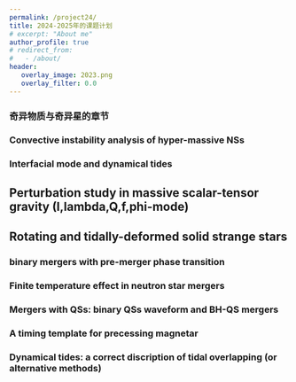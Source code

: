 ```yaml
---
permalink: /project24/
title: 2024-2025年的课题计划
# excerpt: "About me"
author_profile: true
# redirect_from: 
#   - /about/
header:
   overlay_image: 2023.png
   overlay_filter: 0.0
---
```


### 奇异物质与奇异星的章节

### Convective instability analysis of hyper-massive NSs

### Interfacial mode and dynamical tides

## Perturbation study in massive scalar-tensor gravity (I,lambda,Q,f,phi-mode)

## Rotating and tidally-deformed solid strange stars

### binary mergers with pre-merger phase transition 

### Finite temperature effect in neutron star mergers

### Mergers with QSs: binary QSs waveform and BH-QS mergers

### A timing template for precessing magnetar

### Dynamical tides: a correct discription of tidal overlapping (or alternative methods)





